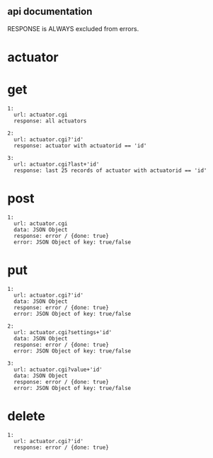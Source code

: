## api documentation

RESPONSE is ALWAYS excluded from errors. 

# actuator
  # get
    1: 
      url: actuator.cgi
      response: all actuators
    
    2:
      url: actuator.cgi?'id'
      response: actuator with actuatorid == 'id'
    
    3: 
      url: actuator.cgi?last+'id'
      response: last 25 records of actuator with actuatorid == 'id'

  # post
    1: 
      url: actuator.cgi
      data: JSON Object
      response: error / {done: true}
      error: JSON Object of key: true/false

  # put
    1: 
      url: actuator.cgi?'id'
      data: JSON Object
      response: error / {done: true}
      error: JSON Object of key: true/false
    
    2: 
      url: actuator.cgi?settings+'id'
      data: JSON Object
      response: error / {done: true}
      error: JSON Object of key: true/false

    3: 
      url: actuator.cgi?value+'id'
      data: JSON Object
      response: error / {done: true}
      error: JSON Object of key: true/false

  # delete
    1: 
      url: actuator.cgi?'id'
      response: error / {done: true}

